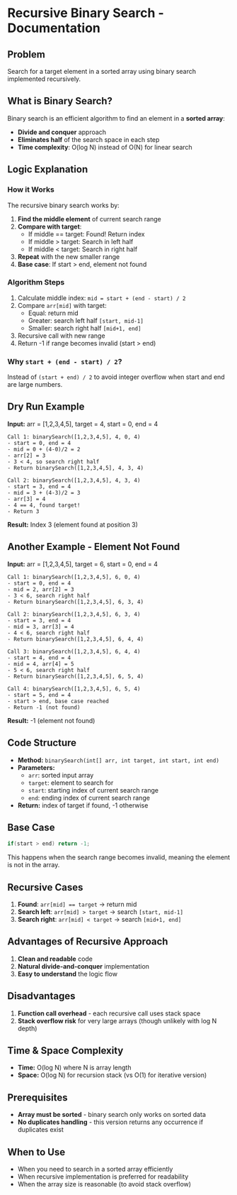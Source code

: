 # Recursive Binary Search - Documentation

## Problem
Search for a target element in a sorted array using binary search implemented recursively.

## What is Binary Search?
Binary search is an efficient algorithm to find an element in a **sorted array**:
- **Divide and conquer** approach
- **Eliminates half** of the search space in each step
- **Time complexity**: O(log N) instead of O(N) for linear search

## Logic Explanation

### How it Works
The recursive binary search works by:

1. **Find the middle element** of current search range
2. **Compare with target**:
   - If middle == target: Found! Return index
   - If middle > target: Search in left half
   - If middle < target: Search in right half
3. **Repeat** with the new smaller range
4. **Base case**: If start > end, element not found

### Algorithm Steps
1. Calculate middle index: `mid = start + (end - start) / 2`
2. Compare `arr[mid]` with target:
   - Equal: return mid
   - Greater: search left half `[start, mid-1]`
   - Smaller: search right half `[mid+1, end]`
3. Recursive call with new range
4. Return -1 if range becomes invalid (start > end)

### Why `start + (end - start) / 2`?
Instead of `(start + end) / 2` to avoid integer overflow when start and end are large numbers.

## Dry Run Example
**Input:** arr = [1,2,3,4,5], target = 4, start = 0, end = 4

```
Call 1: binarySearch([1,2,3,4,5], 4, 0, 4)
- start = 0, end = 4
- mid = 0 + (4-0)/2 = 2
- arr[2] = 3
- 3 < 4, so search right half
- Return binarySearch([1,2,3,4,5], 4, 3, 4)

Call 2: binarySearch([1,2,3,4,5], 4, 3, 4)
- start = 3, end = 4
- mid = 3 + (4-3)/2 = 3
- arr[3] = 4
- 4 == 4, found target!
- Return 3
```

**Result:** Index 3 (element found at position 3)

## Another Example - Element Not Found
**Input:** arr = [1,2,3,4,5], target = 6, start = 0, end = 4

```
Call 1: binarySearch([1,2,3,4,5], 6, 0, 4)
- start = 0, end = 4
- mid = 2, arr[2] = 3
- 3 < 6, search right half
- Return binarySearch([1,2,3,4,5], 6, 3, 4)

Call 2: binarySearch([1,2,3,4,5], 6, 3, 4)
- start = 3, end = 4
- mid = 3, arr[3] = 4
- 4 < 6, search right half
- Return binarySearch([1,2,3,4,5], 6, 4, 4)

Call 3: binarySearch([1,2,3,4,5], 6, 4, 4)
- start = 4, end = 4
- mid = 4, arr[4] = 5
- 5 < 6, search right half
- Return binarySearch([1,2,3,4,5], 6, 5, 4)

Call 4: binarySearch([1,2,3,4,5], 6, 5, 4)
- start = 5, end = 4
- start > end, base case reached
- Return -1 (not found)
```

**Result:** -1 (element not found)

## Code Structure
- **Method:** `binarySearch(int[] arr, int target, int start, int end)`
- **Parameters:**
  - `arr`: sorted input array
  - `target`: element to search for
  - `start`: starting index of current search range
  - `end`: ending index of current search range
- **Return:** index of target if found, -1 otherwise

## Base Case
```java
if(start > end) return -1;
```
This happens when the search range becomes invalid, meaning the element is not in the array.

## Recursive Cases
1. **Found**: `arr[mid] == target` → return mid
2. **Search left**: `arr[mid] > target` → search `[start, mid-1]`
3. **Search right**: `arr[mid] < target` → search `[mid+1, end]`

## Advantages of Recursive Approach
1. **Clean and readable** code
2. **Natural divide-and-conquer** implementation
3. **Easy to understand** the logic flow

## Disadvantages
1. **Function call overhead** - each recursive call uses stack space
2. **Stack overflow risk** for very large arrays (though unlikely with log N depth)

## Time & Space Complexity
- **Time:** O(log N) where N is array length
- **Space:** O(log N) for recursion stack (vs O(1) for iterative version)

## Prerequisites
- **Array must be sorted** - binary search only works on sorted data
- **No duplicates handling** - this version returns any occurrence if duplicates exist

## When to Use
- When you need to search in a sorted array efficiently
- When recursive implementation is preferred for readability
- When the array size is reasonable (to avoid stack overflow) 